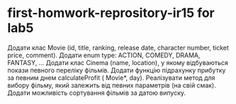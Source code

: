 # first-homwork-reprository-ir15 for lab5
Додати клас Movie (id, title, ranking, release date, character number, ticket price, comment). Додати enum type: ACTION, COMEDY, DRAMA, FANTASY, … Додати клас Cinema (name, location), у якому відбуваються покази певного переліку фільмів. Додати функцію підрахунку прибутку за певним днем calculateProfit ( Movie*, day). Реалізувати метод для вибору фільму, який залежить від певних параметрів (на свій смак). Додати можливість сортування фільмів за датою випуску.
